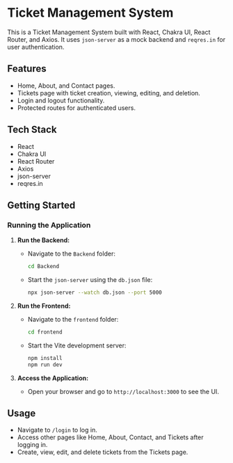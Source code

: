 # Ticket Management System

This is a Ticket Management System built with React, Chakra UI, React Router, and Axios. It uses `json-server` as a mock backend and `reqres.in` for user authentication.

## Features

- Home, About, and Contact pages.
- Tickets page with ticket creation, viewing, editing, and deletion.
- Login and logout functionality.
- Protected routes for authenticated users.

## Tech Stack

- React
- Chakra UI
- React Router
- Axios
- json-server
- reqres.in

## Getting Started

### Running the Application

1. **Run the Backend:**
   - Navigate to the `Backend` folder:
     ```sh
     cd Backend
     ```
   - Start the `json-server` using the `db.json` file:
     ```sh
     npx json-server --watch db.json --port 5000
     ```

2. **Run the Frontend:**
   - Navigate to the `frontend` folder:
     ```sh
     cd frontend
     ```
   - Start the Vite development server:
     ```sh
     npm install
     npm run dev
     ```

3. **Access the Application:**
   - Open your browser and go to `http://localhost:3000` to see the UI.

## Usage

- Navigate to `/login` to log in.
- Access other pages like Home, About, Contact, and Tickets after logging in.
- Create, view, edit, and delete tickets from the Tickets page.
